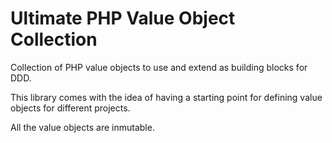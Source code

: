 # Ultimate PHP Value Object Collection
Collection of PHP value objects to use and extend as building blocks for DDD.

This library comes with the idea of having a starting point for defining value objects for different projects.

All the value objects are inmutable.